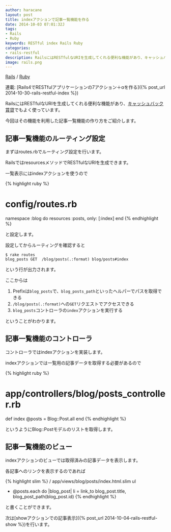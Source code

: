 ```yaml
---
author: haracane
layout: post
title: indexアクションで記事一覧機能を作る
date: 2014-10-03 07:01:32J
tags:
- Rails
- Ruby
keywords: RESTful index Rails Ruby
categories:
- rails-restful
description: RailsにはRESTfulなURIを生成してくれる便利な機能があり、キャッシュバック賃貸でもよく使っています。今回はその機能を利用した記事一覧機能の作り方をご紹介します。
image: rails.png
---
```

<!-- tag_links -->
[Rails](/tags/rails/) / [Ruby](/tags/ruby/)

<!-- category_links -->
連載: [Rails4でRESTfulアプリケーションの7アクション＋αを作る]({% post_url 2014-10-30-rails-restful-index %})

<!-- content -->
RailsにはRESTfulなURIを生成してくれる便利な機能があり、[キャッシュバック賃貸](http://cbchintai.com/)でもよく使っています。

今回はその機能を利用した記事一覧機能の作り方をご紹介します。

## 記事一覧機能のルーティング設定

まずはroutes.rbでルーティング設定を行います。

RailsではresourcesメソッドでRESTfulなURIを生成できます。

一覧表示にはindexアクションを使うので

{% highlight ruby %}
# config/routes.rb
namespace :blog do
  resources :posts, only: [:index]
end
{% endhighlight %}

と設定します。

設定してからルーティングを確認すると

    $ rake routes
    blog_posts GET  /blog/posts(.:format) blog/posts#index

という行が出力されます。

ここからは

1. Prefixは`blog_posts`で、`blog_posts_path`といったヘルパーでパスを取得できる
2. `/blog/posts(.:format)`への`GET`リクエストでアクセスできる
3. `blog_posts`コントローラの`index`アクションを実行する

ということがわかります。


## 記事一覧機能のコントローラ

コントローラではindexアクションを実装します。

indexアクションでは一覧用の記事データを取得する必要があるので

{% highlight ruby %}
# app/controllers/blog/posts_controller.rb
def index
  @posts = Blog::Post.all
end
{% endhighlight %}

というようにBlog::Postモデルのリストを取得します。

## 記事一覧機能のビュー

indexアクションのビューでは取得済みの記事データを表示します。

各記事へのリンクを表示するのであれば

{% highlight slim %}
/ app/views/blog/posts/index.html.slim
ul
  - @posts.each do |blog_post|
    li = link_to blog_post.title, blog_post_path(blog_post.id)
{% endhighlight %}

と書くことができます。

次は[showアクションでの記事表示]({% post_url 2014-10-04-rails-restful-show %})を行います。
